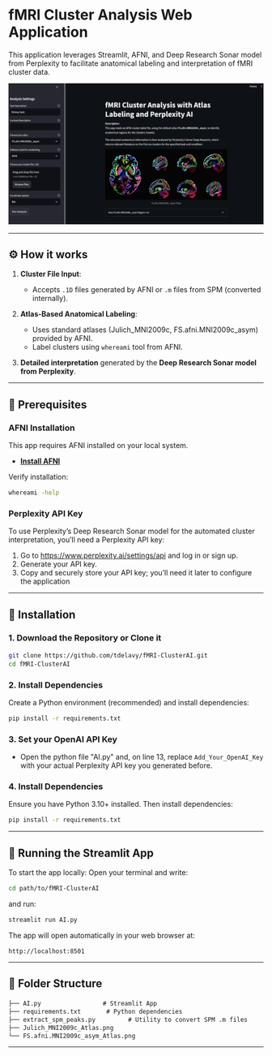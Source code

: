# fMRI Cluster Analysis Web Application

This application leverages Streamlit, AFNI, and Deep Research Sonar model from Perplexity to facilitate anatomical labeling and interpretation of fMRI cluster data.

![fMRI Cluster Analysis](AIclusters.png)

---

## ⚙️ How it works

1. **Cluster File Input**:
   - Accepts `.1D` files generated by AFNI or `.m` files from SPM (converted internally).

2. **Atlas-Based Anatomical Labeling**:
   - Uses standard atlases (Julich_MNI2009c, FS.afni.MNI2009c_asym) provided by AFNI.
   - Label clusters using `whereami` tool from AFNI.

3. **Detailed interpretation** generated by the **Deep Research Sonar model from Perplexity**.

---

## 📌 **Prerequisites**

### AFNI Installation

This app requires AFNI installed on your local system.

- [**Install AFNI**](https://afni.nimh.nih.gov/pub/dist/doc/htmldoc/background_install/install_instructs/index.html)

Verify installation:
```bash
whereami -help
```

### Perplexity API Key

To use Perplexity’s Deep Research Sonar model for the automated cluster interpretation, you’ll need a Perplexity API key:
1. Go to https://www.perplexity.ai/settings/api and log in or sign up.
2. Generate your API key.
3. Copy and securely store your API key; you’ll need it later to configure the application

---

## 🔧 Installation

### 1. Download the Repository or Clone it
```bash
git clone https://github.com/tdelavy/fMRI-ClusterAI.git
cd fMRI-ClusterAI
```

### 2. Install Dependencies
Create a Python environment (recommended) and install dependencies:

```bash
pip install -r requirements.txt
```

### 3. Set your OpenAI API Key

- Open the python file "AI.py" and, on line 13, replace `Add_Your_OpenAI_Key` with your actual Perplexity API key you generated before. 


### 4. Install Dependencies

Ensure you have Python 3.10+ installed. Then install dependencies:
```bash
pip install -r requirements.txt
```

---

## 🚀 Running the Streamlit App

To start the app locally:
Open your terminal and write:
```bash
cd path/to/fMRI-ClusterAI
```
and run:
```bash
streamlit run AI.py
```

The app will open automatically in your web browser at:
```
http://localhost:8501
```

---

## 📂 Folder Structure

```
├── AI.py                 # Streamlit App
├── requirements.txt       # Python dependencies     
├── extract_spm_peaks.py         # Utility to convert SPM .m files
├── Julich_MNI2009c_Atlas.png
└── FS.afni.MNI2009c_asym_Atlas.png
```

---

